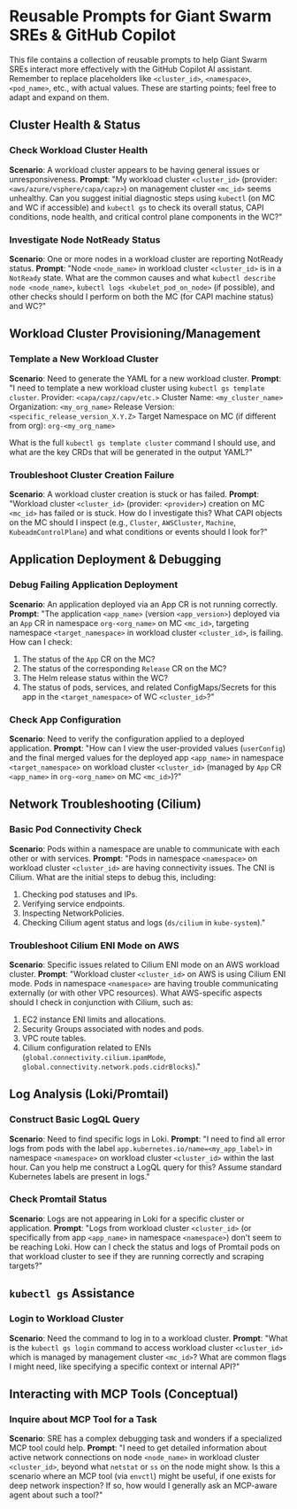 # Reusable Prompts for Giant Swarm SREs & GitHub Copilot

This file contains a collection of reusable prompts to help Giant Swarm SREs interact more effectively with the GitHub Copilot AI assistant. Remember to replace placeholders like `<cluster_id>`, `<namespace>`, `<pod_name>`, etc., with actual values. These are starting points; feel free to adapt and expand on them.

## Cluster Health & Status

### Check Workload Cluster Health
**Scenario**: A workload cluster appears to be having general issues or unresponsiveness.
**Prompt**:
"My workload cluster `<cluster_id>` (provider: `<aws/azure/vsphere/capa/capz>`) on management cluster `<mc_id>` seems unhealthy. Can you suggest initial diagnostic steps using `kubectl` (on MC and WC if accessible) and `kubectl gs` to check its overall status, CAPI conditions, node health, and critical control plane components in the WC?"

### Investigate Node NotReady Status
**Scenario**: One or more nodes in a workload cluster are reporting NotReady status.
**Prompt**:
"Node `<node_name>` in workload cluster `<cluster_id>` is in a `NotReady` state. What are the common causes and what `kubectl describe node <node_name>`, `kubectl logs <kubelet_pod_on_node>` (if possible), and other checks should I perform on both the MC (for CAPI machine status) and WC?"

## Workload Cluster Provisioning/Management

### Template a New Workload Cluster
**Scenario**: Need to generate the YAML for a new workload cluster.
**Prompt**:
"I need to template a new workload cluster using `kubectl gs template cluster`.
Provider: `<capa/capz/capv/etc.>`
Cluster Name: `<my_cluster_name>`
Organization: `<my_org_name>`
Release Version: `<specific_release_version_X.Y.Z>`
Target Namespace on MC (if different from org): `org-<my_org_name>`

What is the full `kubectl gs template cluster` command I should use, and what are the key CRDs that will be generated in the output YAML?"

### Troubleshoot Cluster Creation Failure
**Scenario**: A workload cluster creation is stuck or has failed.
**Prompt**:
"Workload cluster `<cluster_id>` (provider: `<provider>`) creation on MC `<mc_id>` has failed or is stuck. How do I investigate this? What CAPI objects on the MC should I inspect (e.g., `Cluster`, `AWSCluster`, `Machine`, `KubeadmControlPlane`) and what conditions or events should I look for?"

## Application Deployment & Debugging

### Debug Failing Application Deployment
**Scenario**: An application deployed via an App CR is not running correctly.
**Prompt**:
"The application `<app_name>` (version `<app_version>`) deployed via an `App` CR in namespace `org-<org_name>` on MC `<mc_id>`, targeting namespace `<target_namespace>` in workload cluster `<cluster_id>`, is failing.
How can I check:
1. The status of the `App` CR on the MC?
2. The status of the corresponding `Release` CR on the MC?
3. The Helm release status within the WC?
4. The status of pods, services, and related ConfigMaps/Secrets for this app in the `<target_namespace>` of WC `<cluster_id>`?"

### Check App Configuration
**Scenario**: Need to verify the configuration applied to a deployed application.
**Prompt**:
"How can I view the user-provided values (`userConfig`) and the final merged values for the deployed app `<app_name>` in namespace `<target_namespace>` on workload cluster `<cluster_id>` (managed by `App` CR `<app_name>` in `org-<org_name>` on MC `<mc_id>`)?"

## Network Troubleshooting (Cilium)

### Basic Pod Connectivity Check
**Scenario**: Pods within a namespace are unable to communicate with each other or with services.
**Prompt**:
"Pods in namespace `<namespace>` on workload cluster `<cluster_id>` are having connectivity issues. The CNI is Cilium. What are the initial steps to debug this, including:
1. Checking pod statuses and IPs.
2. Verifying service endpoints.
3. Inspecting NetworkPolicies.
4. Checking Cilium agent status and logs (`ds/cilium` in `kube-system`)."

### Troubleshoot Cilium ENI Mode on AWS
**Scenario**: Specific issues related to Cilium ENI mode on an AWS workload cluster.
**Prompt**:
"Workload cluster `<cluster_id>` on AWS is using Cilium ENI mode. Pods in namespace `<namespace>` are having trouble communicating externally (or with other VPC resources). What AWS-specific aspects should I check in conjunction with Cilium, such as:
1. EC2 instance ENI limits and allocations.
2. Security Groups associated with nodes and pods.
3. VPC route tables.
4. Cilium configuration related to ENIs (`global.connectivity.cilium.ipamMode`, `global.connectivity.network.pods.cidrBlocks`)."

## Log Analysis (Loki/Promtail)

### Construct Basic LogQL Query
**Scenario**: Need to find specific logs in Loki.
**Prompt**:
"I need to find all error logs from pods with the label `app.kubernetes.io/name=<my_app_label>` in namespace `<namespace>` on workload cluster `<cluster_id>` within the last hour. Can you help me construct a LogQL query for this? Assume standard Kubernetes labels are present in logs."

### Check Promtail Status
**Scenario**: Logs are not appearing in Loki for a specific cluster or application.
**Prompt**:
"Logs from workload cluster `<cluster_id>` (or specifically from app `<app_name>` in namespace `<namespace>`) don't seem to be reaching Loki. How can I check the status and logs of Promtail pods on that workload cluster to see if they are running correctly and scraping targets?"

## `kubectl gs` Assistance

### Login to Workload Cluster
**Scenario**: Need the command to log in to a workload cluster.
**Prompt**:
"What is the `kubectl gs login` command to access workload cluster `<cluster_id>` which is managed by management cluster `<mc_id>`? What are common flags I might need, like specifying a specific context or internal API?"

## Interacting with MCP Tools (Conceptual)

### Inquire about MCP Tool for a Task
**Scenario**: SRE has a complex debugging task and wonders if a specialized MCP tool could help.
**Prompt**:
"I need to get detailed information about active network connections on node `<node_name>` in workload cluster `<cluster_id>`, beyond what `netstat` or `ss` on the node might show. Is this a scenario where an MCP tool (via `envctl`) might be useful, if one exists for deep network inspection? If so, how would I generally ask an MCP-aware agent about such a tool?"
